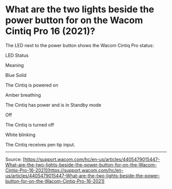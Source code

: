 # What are the two lights beside the power button for on the Wacom Cintiq Pro 16 (2021)?

The LED next to the power button shows the Wacom Cintiq Pro status:







LED Status




Meaning






Blue Solid




The Cintiq is powered on






Amber breathing




The Cintiq has power and is in Standby mode






Off




The Cintiq is turned off






White blinking




The Cintiq receives pen tip input.

---
Source: [https://support.wacom.com/hc/en-us/articles/4405479015447-What-are-the-two-lights-beside-the-power-button-for-on-the-Wacom-Cintiq-Pro-16-2021](https://support.wacom.com/hc/en-us/articles/4405479015447-What-are-the-two-lights-beside-the-power-button-for-on-the-Wacom-Cintiq-Pro-16-2021)

